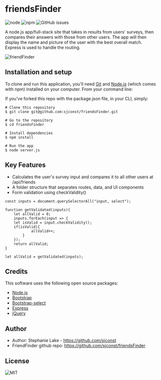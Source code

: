 # friendsFinder

![node](https://img.shields.io/node/v/express) ![npm](https://img.shields.io/npm/v/express) ![GitHub issues](https://img.shields.io/github/issues/sjconst/friendsFinder)

A node.js app/full-stack site that takes in results from users' surveys, then compares their answers with those from other users. The app will then display the name and picture of the user with the best overall match. Express is used to handle the routing.

![friendFinder](https://user-images.githubusercontent.com/42453320/67243900-723f1600-f40d-11e9-82da-2d33a0def9b8.gif)

## Installation and setup

To clone and run this application, you'll need [Git](https://git-scm.com/) and [Node.js](https://nodejs.org/en/download/) (which comes with npm) installed on your computer. From your command line: 

If you've forked this repo with the package.json file, in your CLI, simply: 

```
# Clone this repository
$ git clone git@github.com:sjconst/friendsFinder.git

# Go to the repository
$ cd friendsFinder

# Install dependencies
$ npm install

# Run the app
$ node server.js

```
## Key Features

* Calculates the user's survey input and compares it to all other users at /api/friends
* A folder structure that separates routes, data, and UI components
* Form validation using checkValidity() 

```
const inputs = document.querySelectorAll("input, select");

function getValidated(inputs){    
    let allValid = 0;
    inputs.forEach(input => {
    let isValid = input.checkValidity();
    if(isValid){
            allValid++;
        }
    });
    return allValid;
}

let allValid = getValidated(inputs);
```

## Credits

This software uses the following open source packages:

* [Node.js](https://nodejs.org/)
* [Bootstrap](https://getbootstrap.com/)
* [Bootstrap-select](https://www.npmjs.com/package/bootstrap-select)
* [Express](https://expressjs.com/)
* [jQuery](https://jquery.com/)

## Author

* Author: Stephanie Lake - https://github.com/sjconst
* FriendFinder github repo: https://github.com/sjconst/friendsFinder

## License

![MIT](https://img.shields.io/bower/l/bootstrap)

